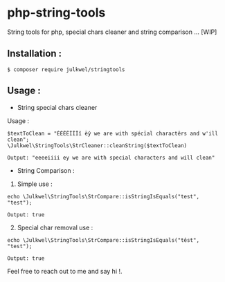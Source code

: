 # php-string-tools

String tools for php, special chars cleaner and string comparison ... [WIP]

## Installation :
`$ composer require julkwel/stringtools`

## Usage :

- String special chars cleaner

Usage :
```
$textToClean = "ÉÉÊÊÎÎÎî ëŷ we are with spécïal charactêrs and w'ill clean";
\Julkwel\StringTools\StrCleaner::cleanString($textToClean)

Output: "eeeeiiii ey we are with special characters and will clean"
```

- String Comparison :

1. Simple use : 
```
echo \Julkwel\StringTools\StrCompare::isStringIsEquals("test", "test");

Output: true
```

2. Special char removal use : 
```
echo \Julkwel\StringTools\StrCompare::isStringIsEquals("têst", "test");

Output: true
```

Feel free to reach out to me and say hi !.
